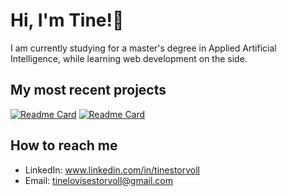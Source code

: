 # Hi, I'm Tine!👋

I am currently studying for a master's degree in Applied Artificial Intelligence, while learning web development on the side.

## My most recent projects
[![Readme Card](https://github-readme-stats.vercel.app/api/pin/?username=TLS97&repo=yelp-camp&theme=midnight-purple)](https://github.com/anuraghazra/github-readme-stats)
[![Readme Card](https://github-readme-stats.vercel.app/api/pin/?username=TLS97&repo=face-mask-detection&theme=midnight-purple)](https://github.com/anuraghazra/github-readme-stats)

## How to reach me
* LinkedIn: www.linkedin.com/in/tinestorvoll
* Email: tinelovisestorvoll@gmail.com

